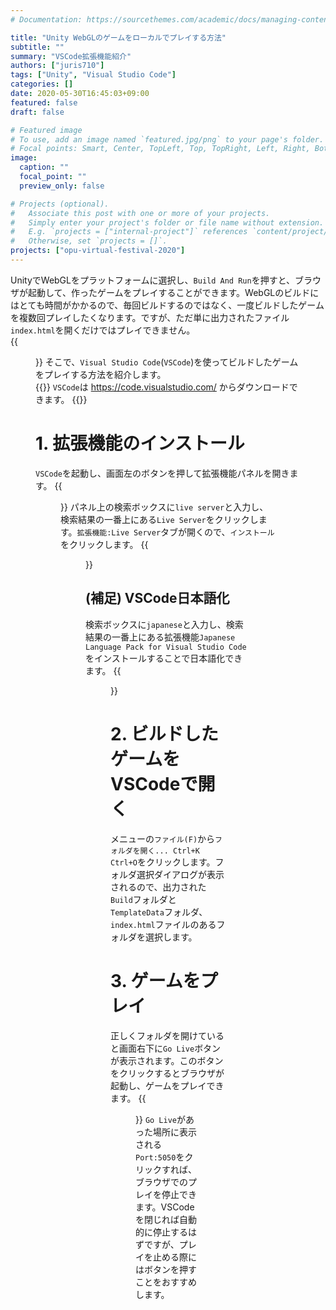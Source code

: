 ```yaml
---
# Documentation: https://sourcethemes.com/academic/docs/managing-content/

title: "Unity WebGLのゲームをローカルでプレイする方法"
subtitle: ""
summary: "VSCode拡張機能紹介"
authors: ["juris710"]
tags: ["Unity", "Visual Studio Code"]
categories: []
date: 2020-05-30T16:45:03+09:00
featured: false
draft: false

# Featured image
# To use, add an image named `featured.jpg/png` to your page's folder.
# Focal points: Smart, Center, TopLeft, Top, TopRight, Left, Right, BottomLeft, Bottom, BottomRight.
image:
  caption: ""
  focal_point: ""
  preview_only: false

# Projects (optional).
#   Associate this post with one or more of your projects.
#   Simply enter your project's folder or file name without extension.
#   E.g. `projects = ["internal-project"]` references `content/project/deep-learning/index.md`.
#   Otherwise, set `projects = []`.
projects: ["opu-virtual-festival-2020"]
---
```

UnityでWebGLをプラットフォームに選択し、`Build And Run`を押すと、ブラウザが起動して、作ったゲームをプレイすることができます。WebGLのビルドにはとても時間がかかるので、毎回ビルドするのではなく、一度ビルドしたゲームを複数回プレイしたくなります。ですが、ただ単に出力されたファイル`index.html`を開くだけではプレイできません。  
{{<figure src="./Unity_WebGL_Index_Html_Error.png" title="index.htmlを開くと、このようなエラーメッセージが表示される" >}}
そこで、`Visual Studio Code`(`VSCode`)を使ってビルドしたゲームをプレイする方法を紹介します。  
{{<callout note>}}
`VSCode`は https://code.visualstudio.com/ からダウンロードできます。
{{</callout>}}

# 1. 拡張機能のインストール

`VSCode`を起動し、画面左のボタンを押して拡張機能パネルを開きます。
{{<figure src="./VSCode_Activity_Bar_Extension.png" title="拡張機能パネルを開くボタン">}}
パネル上の検索ボックスに`live server`と入力し、検索結果の一番上にある`Live Server`をクリックします。`拡張機能:Live Server`タブが開くので、`インストール`をクリックします。
{{<figure src="./VSCode_Live_Server.png" title="「拡張機能：Live Server」タブ">}}

## (補足) VSCode日本語化

検索ボックスに`japanese`と入力し、検索結果の一番上にある拡張機能`Japanese Language Pack for Visual Studio Code`をインストールすることで日本語化できます。
{{<figure src="./VSCode_Japanese.png" title="「Japanese Language Pack for Visual Studio Code」(インストール済み)">}}

# 2. ビルドしたゲームをVSCodeで開く

メニューの`ファイル(F)`から`フォルダを開く... Ctrl+K Ctrl+O`をクリックします。フォルダ選択ダイアログが表示されるので、出力された`Build`フォルダと`TemplateData`フォルダ、`index.html`ファイルのあるフォルダを選択します。

# 3. ゲームをプレイ

正しくフォルダを開けていると画面右下に`Go Live`ボタンが表示されます。このボタンをクリックするとブラウザが起動し、ゲームをプレイできます。
{{<figure src="./Live_Server_Go_Live.png" title="Go Live ボタン">}}
`Go Live`があった場所に表示される`Port:5050`をクリックすれば、ブラウザでのプレイを停止できます。VSCodeを閉じれば自動的に停止するはずですが、プレイを止める際にはボタンを押すことをおすすめします。
